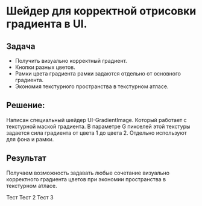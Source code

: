 # Шейдер для корректной отрисовки градиента в UI.

## Задача

- Получить визуально корректный градиент.
- Кнопки разных цветов.
- Рамки цвета градиента рамки задаются отдельно от основного градиента.
- Экономия текстурного пространства в текстурном атласе.

## Решение:
Написан специальный шейдер UI-GradientImage. Который работает с текстурной маской градиента. В параметре G пикселей этой текстуры задается сила градиента от цвета 1 до цвета 2. Отдельно используют для фона и рамки.

## Результат
Получаем возможность задавать любые сочетание визуально корректного градиента цветов при экономии пространства в текстурном атласе. 

Тест
Тест 2
Тест 3
